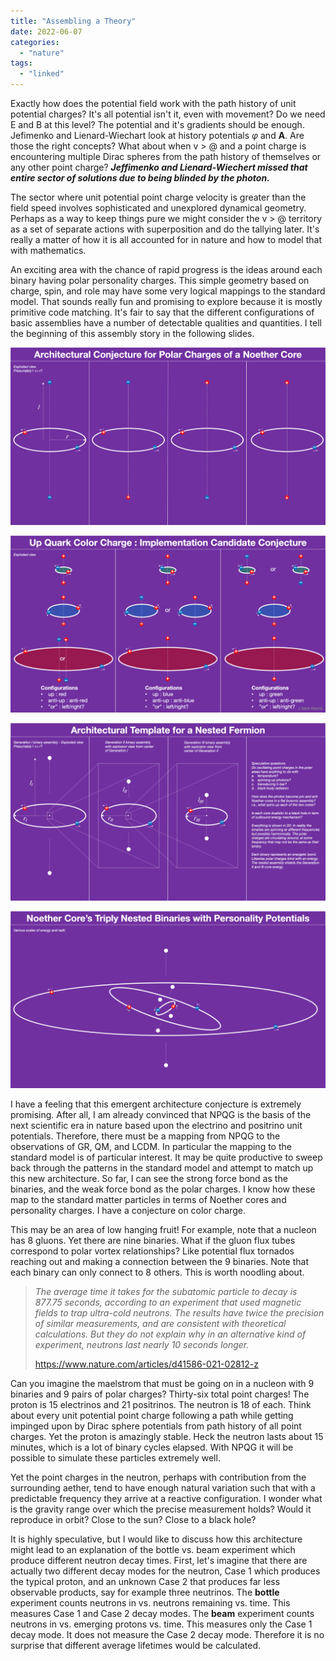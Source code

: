 ```yaml
---
title: "Assembling a Theory"
date: 2022-06-07
categories: 
  - "nature"
tags: 
  - "linked"
---
```


Exactly how does the potential field work with the path history of unit potential charges? It's all potential isn't it, even with movement? Do we need E and B at this level? The potential and it's gradients should be enough. Jefimenko and Lienard-Wiechart look at history potentials _φ_ and **A**. Are those the right concepts? What about when v > @ and a point charge is encountering multiple Dirac spheres from the path history of themselves or any other point charge? **_Jeffimenko and Lienard-Wiechert missed that entire sector of solutions due to being blinded by the photon._**

The sector where unit potential point charge velocity is greater than the field speed involves sophisticated and unexplored dynamical geometry. Perhaps as a way to keep things pure we might consider the v > @ territory as a set of separate actions with superposition and do the tallying later. It's really a matter of how it is all accounted for in nature and how to model that with mathematics.

An exciting area with the chance of rapid progress is the ideas around each binary having polar personality charges. This simple geometry based on charge, spin, and role may have some very logical mappings to the standard model. That sounds really fun and promising to explore because it is mostly primitive code matching. It's fair to say that the different configurations of basic assemblies have a number of detectable qualities and quantities. I tell the beginning of this assembly story in the following slides.

![](images/polar-1.png)

![](images/color.png)

![](images/nestedfermionarchitecture.png)

![](images/tribinarypersonality.png)

I have a feeling that this emergent architecture conjecture is extremely promising. After all, I am already convinced that NPQG is the basis of the next scientific era in nature based upon the electrino and positrino unit potentials. Therefore, there must be a mapping from NPQG to the observations of GR, QM, and LCDM. In particular the mapping to the standard model is of particular interest. It may be quite productive to sweep back through the patterns in the standard model and attempt to match up this new architecture. So far, I can see the strong force bond as the binaries, and the weak force bond as the polar charges. I know how these map to the standard matter particles in terms of Noether cores and personality charges. I have a conjecture on color charge.

This may be an area of low hanging fruit! For example, note that a nucleon has 8 gluons. Yet there are nine binaries. What if the gluon flux tubes correspond to polar vortex relationships? Like potential flux tornados reaching out and making a connection between the 9 binaries. Note that each binary can only connect to 8 others. This is worth noodling about.

> _The average time it takes for the subatomic particle to decay is 877.75 seconds, according to an experiment that used magnetic fields to trap ultra-cold neutrons. The results have twice the precision of similar measurements, and are consistent with theoretical calculations. But they do not explain why in an alternative kind of experiment, neutrons last nearly 10 seconds longer._
> 
> https://www.nature.com/articles/d41586-021-02812-z

Can you imagine the maelstrom that must be going on in a nucleon with 9 binaries and 9 pairs of polar charges? Thirty-six total point charges! The proton is 15 electrinos and 21 positrinos. The neutron is 18 of each. Think about every unit potential point charge following a path while getting impinged upon by Dirac sphere potentials from path history of all point charges. Yet the proton is amazingly stable. Heck the neutron lasts about 15 minutes, which is a lot of binary cycles elapsed. With NPQG it will be possible to simulate these particles extremely well.

Yet the point charges in the neutron, perhaps with contribution from the surrounding aether, tend to have enough natural variation such that with a predictable frequency they arrive at a reactive configuration. I wonder what is the gravity range over which the precise measurement holds? Would it reproduce in orbit? Close to the sun? Close to a black hole?

It is highly speculative, but I would like to discuss how this architecture might lead to an explanation of the bottle vs. beam experiment which produce different neutron decay times. First, let's imagine that there are actually two different decay modes for the neutron, Case 1 which produces the typical proton, and an unknown Case 2 that produces far less observable products, say for example three neutrinos. The **bottle** experiment counts neutrons in vs. neutrons remaining vs. time. This measures Case 1 and Case 2 decay modes. The **beam** experiment counts neutrons in vs. emerging protons vs. time. This measures only the Case 1 decay mode. It does not measure the Case 2 decay mode. Therefore it is no surprise that different average lifetimes would be calculated.


